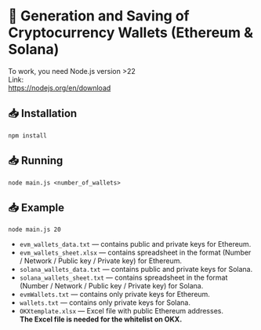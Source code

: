 # 📄 **Generation and Saving of Cryptocurrency Wallets (Ethereum & Solana)**  

To work, you need Node.js version >22  
Link:  
https://nodejs.org/en/download

## 📥 **Installation**  
```
npm install
```

## 📥 **Running**  
```
node main.js <number_of_wallets>
```
## 📥 **Example**  
```
node main.js 20
```

- `evm_wallets_data.txt` — contains public and private keys for Ethereum.  
- `evm_wallets_sheet.xlsx` — contains spreadsheet in the format (Number / Network / Public key / Private key) for Ethereum.
- `solana_wallets_data.txt` — contains public and private keys for Solana.  
- `solana_wallets_sheet.txt` — contains spreadsheet in the format (Number / Network / Public key / Private key) for Solana.
- `evmWallets.txt` — contains only private keys for Ethereum.  
- `wallets.txt` — contains only private keys for Solana.  
- `OKXtemplate.xlsx` — Excel file with public Ethereum addresses.  
**The Excel file is needed for the whitelist on OKX.**